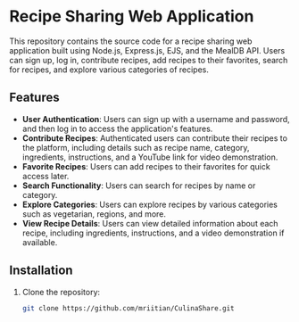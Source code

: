 # Recipe Sharing Web Application

This repository contains the source code for a recipe sharing web application built using Node.js, Express.js, EJS, and the MealDB API. Users can sign up, log in, contribute recipes, add recipes to their favorites, search for recipes, and explore various categories of recipes.

## Features

- **User Authentication**: Users can sign up with a username and password, and then log in to access the application's features.
- **Contribute Recipes**: Authenticated users can contribute their recipes to the platform, including details such as recipe name, category, ingredients, instructions, and a YouTube link for video demonstration.
- **Favorite Recipes**: Users can add recipes to their favorites for quick access later.
- **Search Functionality**: Users can search for recipes by name or category.
- **Explore Categories**: Users can explore recipes by various categories such as vegetarian, regions, and more.
- **View Recipe Details**: Users can view detailed information about each recipe, including ingredients, instructions, and a video demonstration if available.

## Installation

1. Clone the repository:

   ```bash
   git clone https://github.com/mriitian/CulinaShare.git
